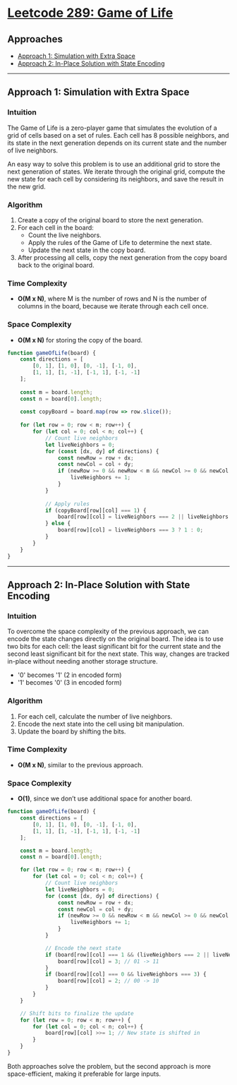 # [Leetcode 289: Game of Life](https://leetcode.com/problems/game-of-life/)

## Approaches
- [Approach 1: Simulation with Extra Space](#approach-1-simulation-with-extra-space)
- [Approach 2: In-Place Solution with State Encoding](#approach-2-in-place-solution-with-state-encoding)

---

## Approach 1: Simulation with Extra Space

### Intuition
The Game of Life is a zero-player game that simulates the evolution of a grid of cells based on a set of rules. Each cell has 8 possible neighbors, and its state in the next generation depends on its current state and the number of live neighbors.

An easy way to solve this problem is to use an additional grid to store the next generation of states. We iterate through the original grid, compute the new state for each cell by considering its neighbors, and save the result in the new grid.

### Algorithm
1. Create a copy of the original board to store the next generation.
2. For each cell in the board:
    - Count the live neighbors.
    - Apply the rules of the Game of Life to determine the next state.
    - Update the next state in the copy board.
3. After processing all cells, copy the next generation from the copy board back to the original board.

### Time Complexity
- **O(M x N)**, where M is the number of rows and N is the number of columns in the board, because we iterate through each cell once.

### Space Complexity
- **O(M x N)** for storing the copy of the board.

```javascript
function gameOfLife(board) {
    const directions = [
        [0, 1], [1, 0], [0, -1], [-1, 0],
        [1, 1], [1, -1], [-1, 1], [-1, -1]
    ];
    
    const m = board.length;
    const n = board[0].length;
    
    const copyBoard = board.map(row => row.slice());
    
    for (let row = 0; row < m; row++) {
        for (let col = 0; col < n; col++) {
            // Count live neighbors
            let liveNeighbors = 0;
            for (const [dx, dy] of directions) {
                const newRow = row + dx;
                const newCol = col + dy;
                if (newRow >= 0 && newRow < m && newCol >= 0 && newCol < n && copyBoard[newRow][newCol] === 1) {
                    liveNeighbors += 1;
                }
            }
            
            // Apply rules
            if (copyBoard[row][col] === 1) {
                board[row][col] = liveNeighbors === 2 || liveNeighbors === 3 ? 1 : 0;
            } else {
                board[row][col] = liveNeighbors === 3 ? 1 : 0;
            }
        }
    }
}
```

---

## Approach 2: In-Place Solution with State Encoding

### Intuition
To overcome the space complexity of the previous approach, we can encode the state changes directly on the original board. The idea is to use two bits for each cell: the least significant bit for the current state and the second least significant bit for the next state. This way, changes are tracked in-place without needing another storage structure.

- '0' becomes '1' (2 in encoded form)
- '1' becomes '0' (3 in encoded form)

### Algorithm
1. For each cell, calculate the number of live neighbors.
2. Encode the next state into the cell using bit manipulation.
3. Update the board by shifting the bits.

### Time Complexity
- **O(M x N)**, similar to the previous approach.

### Space Complexity
- **O(1)**, since we don’t use additional space for another board.

```javascript
function gameOfLife(board) {
    const directions = [
        [0, 1], [1, 0], [0, -1], [-1, 0],
        [1, 1], [1, -1], [-1, 1], [-1, -1]
    ];

    const m = board.length;
    const n = board[0].length;

    for (let row = 0; row < m; row++) {
        for (let col = 0; col < n; col++) {
            // Count live neighbors
            let liveNeighbors = 0;
            for (const [dx, dy] of directions) {
                const newRow = row + dx;
                const newCol = col + dy;
                if (newRow >= 0 && newRow < m && newCol >= 0 && newCol < n && (board[newRow][newCol] & 1) === 1) {
                    liveNeighbors += 1;
                }
            }

            // Encode the next state
            if (board[row][col] === 1 && (liveNeighbors === 2 || liveNeighbors === 3)) {
                board[row][col] = 3; // 01 -> 11
            }
            if (board[row][col] === 0 && liveNeighbors === 3) {
                board[row][col] = 2; // 00 -> 10
            }
        }
    }

    // Shift bits to finalize the update
    for (let row = 0; row < m; row++) {
        for (let col = 0; col < n; col++) {
            board[row][col] >>= 1; // New state is shifted in
        }
    }
}
```

Both approaches solve the problem, but the second approach is more space-efficient, making it preferable for large inputs.

